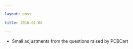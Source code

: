 ```yaml
---

layout: post

title: 2016-01-08

---
```



-   Small adjustments from the questions raised by PCBCart

